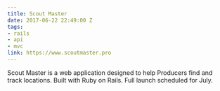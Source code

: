 ```yaml
---
title: Scout Master
date: 2017-06-22 22:49:00 Z
tags:
- rails
- api
- mvc
link: https://www.scoutmaster.pro
---
```


Scout Master is a web application designed to help Producers find and track locations. Built with Ruby on Rails. Full launch scheduled for July.
